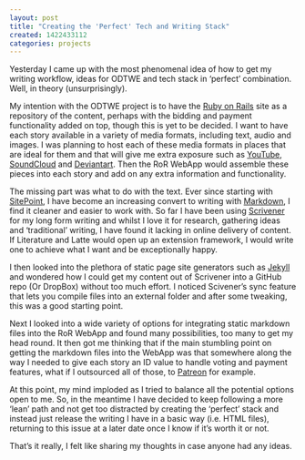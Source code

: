 ```yaml
---
layout: post
title: "Creating the 'Perfect' Tech and Writing Stack"
created: 1422433112
categories: projects
---
```


Yesterday I came up with the most phenomenal idea of how to get my writing workflow, ideas for ODTWE and tech stack in ‘perfect’ combination. Well, in theory (unsurprisingly).

My intention with the ODTWE project is to have the <a href="http://rubyonrails.org/" target="_blank">Ruby on Rails</a> site as a repository of the content, perhaps with the bidding and payment functionality added on top, though this is yet to be decided. I want to have each story available in a variety of media formats, including text, audio and images. I was planning to host each of these media formats in places that are ideal for them and that will give me extra exposure such as <a href="http://youtube.com" target="_blank">YouTube</a>, <a href="http://SoundCloud.com" target="_blank">SoundCloud</a> and <a href="http://Deviantart.com" target="_blank">Deviantart</a>. Then the RoR WebApp would assemble these pieces into each story and add on any extra information and functionality.

The missing part was what to do with the text. Ever since starting with <a href="http://sitepoint.com/mobile" target="_blank">SitePoint</a>, I have become an increasing convert to writing with <a href="http://en.wikipedia.org/wiki/Markdown" target="_blank">Markdown</a>, I find it cleaner and easier to work with. So far I have been using <a href="http://www.literatureandlatte.com/scrivener.php" target="_blank">Scrivener</a> for my long form writing and whilst I love it for research, gathering ideas and ‘traditional’ writing, I have found it lacking in online delivery of content. If Literature and Latte would open up an extension framework, I would write one to achieve what I want and be exceptionally happy.

I then looked into the plethora of static page site generators such as <a href="http://jekyllrb.com/" target="_blank">Jekyll</a> and wondered how I could get my content out of Scrivener into a GitHub repo (Or DropBox) without too much effort. I noticed Scivener’s sync feature that lets you compile files into an external folder and after some tweaking, this was a good starting point.

Next I looked into a wide variety of options for integrating static markdown files into the RoR WebApp and found many possibilities, too many to get my head round. It then got me thinking that if the main stumbling point on getting the markdown files into the WebApp was that somewhere along the way I needed to give each story an ID value to handle voting and payment features, what if I outsourced all of those, to <a href="https://www.patreon.com/" target="_blank">Patreon</a> for example.

At this point, my mind imploded as I tried to balance all the potential options open to me. So, in the meantime I have decided to keep following a more ‘lean’ path and not get too distracted by creating the ‘perfect’ stack and instead just release the writing I have in a basic way (i.e. HTML files), returning to this issue at a later date once I know if it’s worth it or not.

That’s it really, I felt like sharing my thoughts in case anyone had any ideas.
